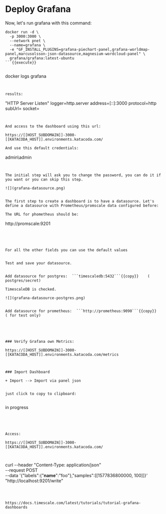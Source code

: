 # Deploy Grafana

Now, let's run grafana with this command:


```
docker run -d \
  -p 3000:3000 \
  --network pnet \
  --name=grafana \
  -e "GF_INSTALL_PLUGINS=grafana-piechart-panel,grafana-worldmap-panel,marcusolsson-json-datasource,magnesium-wordcloud-panel" \
  grafana/grafana:latest-ubuntu
```{{execute}}


```
docker logs grafana

```{{execute}}


results:
```
"HTTP Server Listen" logger=http.server address=[::]:3000 protocol=http subUrl= socket=
```


And access to the dashboard using this url:

https://[[HOST_SUBDOMAIN]]-3000-[[KATACODA_HOST]].environments.katacoda.com/

And use this default credentials:
```
admin\admin
```


The initial step will ask you to change the password, you can do it if you want or you can skip this step.

![](grafana-datasource.png)


The first step to create a dashboard is to have a datasource. Let's define a datasource with Prometheus/promscale data configured before:

The URL for phometheus should be:
```
http://promscale:9201
```{{copy}}  




For all the other fields you can use the default values


Test and save your datasource.


Add datasource for postgres:  ```timescaledb:5432```{{copy}}    ( postgres/secret)

TimescaleDB is checked.

![](grafana-datasource-postgres.png)


Add datasource for prometheus:  ```http://prometheus:9090```{{copy}}      ( for test only)





### Verify Grafana own Metrics:

https://[[HOST_SUBDOMAIN]]-3000-[[KATACODA_HOST]].environments.katacoda.com/metrics



### Import Dashboard

+ Import --> Import via panel json


just click to copy to clipboard:


```
in progress
```{{copy}}




Access:

https://[[HOST_SUBDOMAIN]]-3000-[[KATACODA_HOST]].environments.katacoda.com/



```
curl --header "Content-Type: application/json" \
--request POST \
--data '{"labels":{"__name__":"foo"},"samples":[[1577836800000, 100]]}' \
"http://localhost:9201/write"
```{{execute}}



https://docs.timescale.com/latest/tutorials/tutorial-grafana-dashboards

